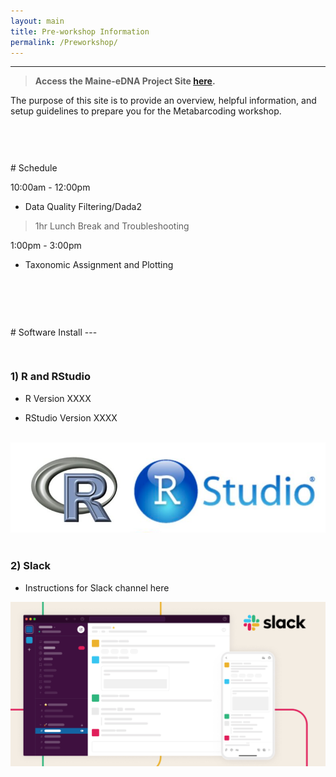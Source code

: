 ```yaml
---
layout: main
title: Pre-workshop Information
permalink: /Preworkshop/
---
```


---

> **Access the Maine-eDNA Project Site [here](https://umaine.edu/edna/).**


The purpose of this site is to provide an overview, helpful information, and setup guidelines to prepare you for the Metabarcoding workshop.

<br />

<hr style="height:15px; visibility:hidden;" />
# Schedule

10:00am - 12:00pm
 - Data Quality Filtering/Dada2
 
 > 1hr Lunch Break and Troubleshooting
 
 1:00pm - 3:00pm
 - Taxonomic Assignment and Plotting
 
 <br>
 <br>
 

<hr style="height:15px; visibility:hidden;" />
# Software Install
---
<hr style="height:15px; visibility:hidden;" />

### 1) R and RStudio
* R Version XXXX

* RStudio Version XXXX

<br />
 <center><img src="../images/Rlogo.png"></center>

<br>



### 2) Slack

 - Instructions for Slack channel here
 
 <center><img src="../images/Slack.jpeg"></center>

<br>
